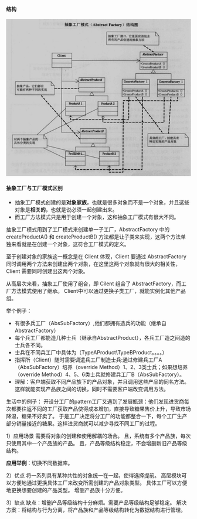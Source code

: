 #### 结构

![结构图](抽象工厂结构图.png)

#### 抽象工厂与工厂模式区别

- 抽象工厂模式创建的是**对象家族**，也就是很多对象而不是一个对象，并且这些对象是**相关的**，也就是说必须一起创建出来。
- 而工厂方法模式只是用于创建一个对象，这和抽象工厂模式有很大不同。

抽象工厂模式用到了工厂模式来创建单一子工厂，AbstractFactory 中的 createProductA() 和 createProductB() 方法都是让子类来实现，这两个方法单独来看就是在创建一个对象，这符合工厂模式的定义。

至于创建对象的家族这一概念是在 Client 体现，Client 要通过 AbstractFactory 同时调用两个方法来创建出两个对象，在这里这两个对象就有很大的相关性，Client 需要同时创建出这两个对象。

从高层次来看，抽象工厂使用了组合，即 Cilent 组合了 AbstractFactory，而工厂方法模式使用了继承。
Client中可以通过更换子类工厂，就能实例化其他产品组。

举个例子：
- 有很多兵工厂（AbsSubFactory）,他们都拥有造兵的功能（继承自AbstractFactory）
- 每个兵工厂都能造几种士兵（继承自AbstractProduct），各兵工厂造之间造的士兵各不同。
- 士兵在不同兵工厂中具体为（TypeAProduct\TypeBProduct。。。。）
- 指挥所（Client）随时需要调遣兵工厂制造士兵:通过修建兵工厂A（AbsSubFactory）培养（override Method）1、2、3类士兵；如果想培养（override Method）4、5、6类士兵就修建兵工厂B（AbsSubFactory）。
- 理解：客户端获取不同产品族下的产品对象，并且调用这些产品的同名方法。这样就能实现产品族之间的切换，同时不需要客户端改变调用方法。

生活中的例子：
    开设分工厂的pattern工厂又遇到了发展瓶颈：他们发现进货商每次都要往返不同的工厂获取产品使得成本增加，直接导致糖果售价上升，导致市场降温，糖果不好卖了。
    于是工厂决定将分工厂的功能都整合一下，每个工厂生产部分销量接近的糖果。这样进货商就可以减少寻找不同工厂的过程。

1）应用场景
需要将对象的创建和使用解耦的场合。
且，系统有多个产品族，每次只使用其中一个产品族的产品。
且，产品等级结构稳定，不会增删新旧产品等级结构。

**应用举例**：切换不同数据库。

2）优点
将一系列具有某种共性的对象统一在一起，使得选择提前。
高层模块可以方便地通过更换具体工厂来改变所需创建的产品对象类型。
具体工厂可以方便地更换想要创建的产品类型。
增删产品族十分方便。

3）缺点
缺点：增删产品等级结构十分麻烦。需要产品等级结构足够稳定。
解决方案：将结构与行为分离，将产品族和产品等级结构转化为数据结构进行管理。